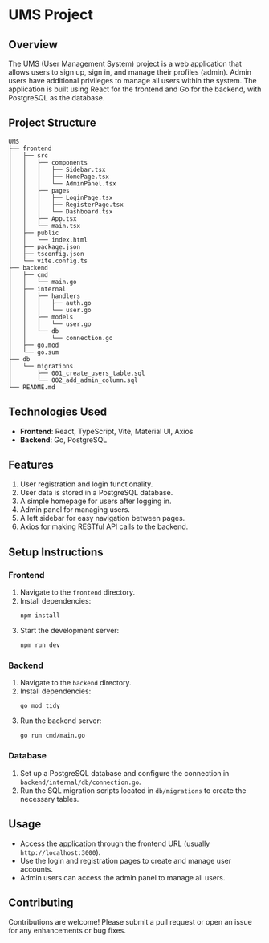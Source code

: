 # UMS Project

## Overview
The UMS (User Management System) project is a web application that allows users to sign up, sign in, and manage their profiles (admin). Admin users have additional privileges to manage all users within the system. The application is built using React for the frontend and Go for the backend, with PostgreSQL as the database.

## Project Structure
```
UMS
├── frontend
│   ├── src
│   │   ├── components
│   │   │   ├── Sidebar.tsx
│   │   │   ├── HomePage.tsx
│   │   │   └── AdminPanel.tsx
│   │   ├── pages
│   │   │   ├── LoginPage.tsx
│   │   │   ├── RegisterPage.tsx
│   │   │   └── Dashboard.tsx
│   │   ├── App.tsx
│   │   └── main.tsx
│   ├── public
│   │   └── index.html
│   ├── package.json
│   ├── tsconfig.json
│   └── vite.config.ts
├── backend
│   ├── cmd
│   │   └── main.go
│   ├── internal
│   │   ├── handlers
│   │   │   ├── auth.go
│   │   │   └── user.go
│   │   ├── models
│   │   │   └── user.go
│   │   └── db
│   │       └── connection.go
│   ├── go.mod
│   └── go.sum
├── db
│   └── migrations
│       ├── 001_create_users_table.sql
│       └── 002_add_admin_column.sql
└── README.md
```

## Technologies Used
- **Frontend**: React, TypeScript, Vite, Material UI, Axios
- **Backend**: Go, PostgreSQL

## Features
1. User registration and login functionality.
2. User data is stored in a PostgreSQL database.
3. A simple homepage for users after logging in.
4. Admin panel for managing users.
5. A left sidebar for easy navigation between pages.
6. Axios for making RESTful API calls to the backend.

## Setup Instructions

### Frontend
1. Navigate to the `frontend` directory.
2. Install dependencies:
   ```
   npm install
   ```
3. Start the development server:
   ```
   npm run dev
   ```

### Backend
1. Navigate to the `backend` directory.
2. Install dependencies:
   ```
   go mod tidy
   ```
3. Run the backend server:
   ```
   go run cmd/main.go
   ```

### Database
1. Set up a PostgreSQL database and configure the connection in `backend/internal/db/connection.go`.
2. Run the SQL migration scripts located in `db/migrations` to create the necessary tables.


## Usage
- Access the application through the frontend URL (usually `http://localhost:3000`).
- Use the login and registration pages to create and manage user accounts.
- Admin users can access the admin panel to manage all users.


## Contributing
Contributions are welcome! Please submit a pull request or open an issue for any enhancements or bug fixes.
